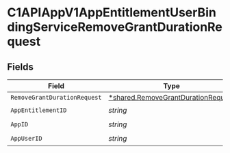 # C1APIAppV1AppEntitlementUserBindingServiceRemoveGrantDurationRequest


## Fields

| Field                                                                                          | Type                                                                                           | Required                                                                                       | Description                                                                                    |
| ---------------------------------------------------------------------------------------------- | ---------------------------------------------------------------------------------------------- | ---------------------------------------------------------------------------------------------- | ---------------------------------------------------------------------------------------------- |
| `RemoveGrantDurationRequest`                                                                   | [*shared.RemoveGrantDurationRequest](../../../pkg/models/shared/removegrantdurationrequest.md) | :heavy_minus_sign:                                                                             | N/A                                                                                            |
| `AppEntitlementID`                                                                             | *string*                                                                                       | :heavy_check_mark:                                                                             | N/A                                                                                            |
| `AppID`                                                                                        | *string*                                                                                       | :heavy_check_mark:                                                                             | N/A                                                                                            |
| `AppUserID`                                                                                    | *string*                                                                                       | :heavy_check_mark:                                                                             | N/A                                                                                            |